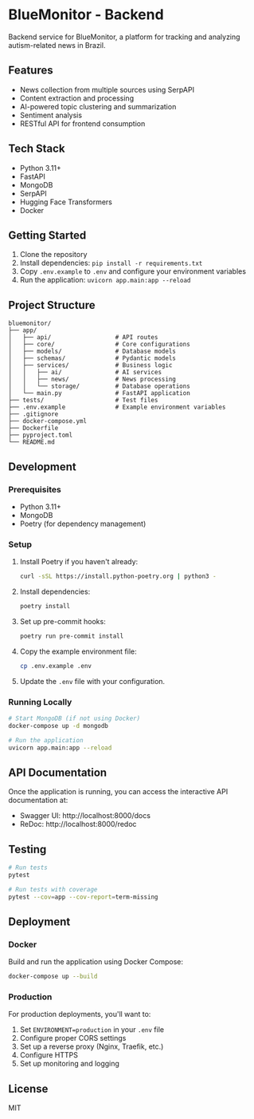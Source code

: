 # BlueMonitor - Backend

Backend service for BlueMonitor, a platform for tracking and analyzing autism-related news in Brazil.

## Features

- News collection from multiple sources using SerpAPI
- Content extraction and processing
- AI-powered topic clustering and summarization
- Sentiment analysis
- RESTful API for frontend consumption

## Tech Stack

- Python 3.11+
- FastAPI
- MongoDB
- SerpAPI
- Hugging Face Transformers
- Docker

## Getting Started

1. Clone the repository
2. Install dependencies: `pip install -r requirements.txt`
3. Copy `.env.example` to `.env` and configure your environment variables
4. Run the application: `uvicorn app.main:app --reload`

## Project Structure

```
bluemonitor/
├── app/
│   ├── api/                  # API routes
│   ├── core/                 # Core configurations
│   ├── models/               # Database models
│   ├── schemas/              # Pydantic models
│   ├── services/             # Business logic
│   │   ├── ai/               # AI services
│   │   ├── news/             # News processing
│   │   └── storage/          # Database operations
│   └── main.py               # FastAPI application
├── tests/                    # Test files
├── .env.example              # Example environment variables
├── .gitignore
├── docker-compose.yml
├── Dockerfile
├── pyproject.toml
└── README.md
```

## Development

### Prerequisites

- Python 3.11+
- MongoDB
- Poetry (for dependency management)

### Setup

1. Install Poetry if you haven't already:
   ```bash
   curl -sSL https://install.python-poetry.org | python3 -
   ```

2. Install dependencies:
   ```bash
   poetry install
   ```

3. Set up pre-commit hooks:
   ```bash
   poetry run pre-commit install
   ```

4. Copy the example environment file:
   ```bash
   cp .env.example .env
   ```

5. Update the `.env` file with your configuration.

### Running Locally

```bash
# Start MongoDB (if not using Docker)
docker-compose up -d mongodb

# Run the application
uvicorn app.main:app --reload
```

## API Documentation

Once the application is running, you can access the interactive API documentation at:
- Swagger UI: http://localhost:8000/docs
- ReDoc: http://localhost:8000/redoc

## Testing

```bash
# Run tests
pytest

# Run tests with coverage
pytest --cov=app --cov-report=term-missing
```

## Deployment

### Docker

Build and run the application using Docker Compose:

```bash
docker-compose up --build
```

### Production

For production deployments, you'll want to:

1. Set `ENVIRONMENT=production` in your `.env` file
2. Configure proper CORS settings
3. Set up a reverse proxy (Nginx, Traefik, etc.)
4. Configure HTTPS
5. Set up monitoring and logging

## License

MIT
